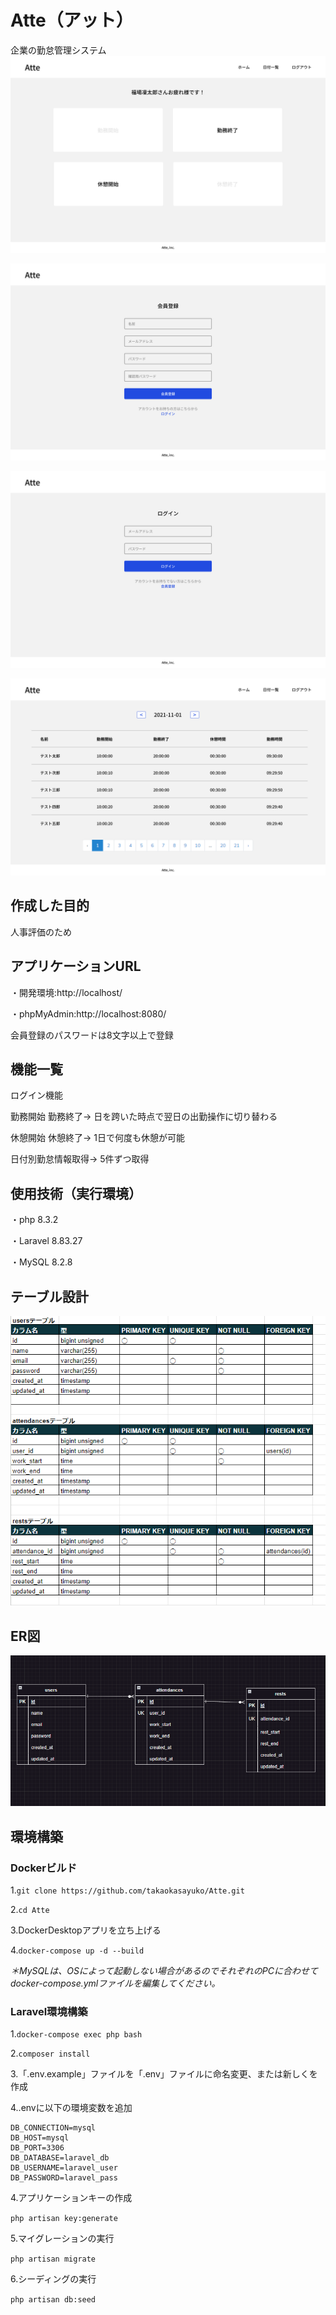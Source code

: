 # Atte（アット）
企業の勤怠管理システム
![打刻ページ](img/stamp.png)

![会員登録ページ](img/register.png)

![ログインページ](img/login.png)

![日付別勤怠ページ](img/date.png)

## 作成した目的
人事評価のため

## アプリケーションURL
・開発環境:http://localhost/

・phpMyAdmin:http://localhost:8080/

会員登録のパスワードは8文字以上で登録

## 機能一覧
ログイン機能

勤務開始 勤務終了-> 日を跨いた時点で翌日の出勤操作に切り替わる

休憩開始 休憩終了-> 1日で何度も休憩が可能

日付別勤怠情報取得-> 5件ずつ取得

## 使用技術（実行環境）
・php 8.3.2

・Laravel 8.83.27

・MySQL 8.2.8

## テーブル設計
![テーブル仕様書](img/DB.png)

## ER図
![ER図](img/ER.png)

## 環境構築
### Dockerビルド
1.`git clone https://github.com/takaokasayuko/Atte.git`

2.`cd Atte`

3.DockerDesktopアプリを立ち上げる

4.`docker-compose up -d --build`

*＊MySQLは、OSによって起動しない場合があるのでそれぞれのPCに合わせてdocker-compose.ymlファイルを編集してください。*

### Laravel環境構築
1.`docker-compose exec php bash`

2.`composer install`

3.「.env.example」ファイルを「.env」ファイルに命名変更、または新しくを作成

4..envに以下の環境変数を追加

```
DB_CONNECTION=mysql
DB_HOST=mysql
DB_PORT=3306
DB_DATABASE=laravel_db
DB_USERNAME=laravel_user
DB_PASSWORD=laravel_pass
```

4.アプリケーションキーの作成

`php artisan key:generate`


5.マイグレーションの実行

`php artisan migrate`


6.シーディングの実行

`php artisan db:seed`


